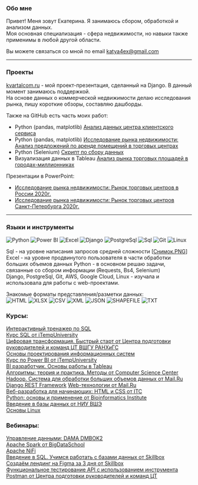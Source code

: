 
### Обо мне
Привет! Меня зовут Екатерина. Я занимаюсь сбором, обработкой и анализом данных.   
Моя основная специализация - сфера недвижимости, но навыки также применимы в любой другой области.  

Вы можете связаться со мной по email katya4ex@gmail.com

---
### Проекты
[kvartalcom.ru](https://kvartalcom.pythonanywhere.com) - мой проект-презентация, сделанный на Django. В данный момент занимаюсь поддержкой.  
На основе данных о коммерческой недвижимости делаю исследования рынка, пишу короткие обзоры, составляю дашборды.


Также на GitHub есть часть моих работ:  

 - Python (pandas, matplotlib) [Анализ данных центра клиентского сервиса](https://github.com/Katya4ex/katya4ex/blob/main/some_project/Data_analysis/Data_castomer_service.ipynb)  
 - Python (pandas, matplotlib) [Исследование рынка недвижимости: Анализ предложений по аренде помещений в торговых центрах](https://github.com/Katya4ex/katya4ex/blob/main/some_project/Data_analysis/Data_Spb_retail_rent.ipynb)  
 - Python (Selenium) [Скрипт по сбору данных](https://github.com/Katya4ex/katya4ex/tree/main/some_project/Parsing)
 - Визуализация данных в Tableau [Анализ рынка торговых площадей в городах-миллионниках](https://public.tableau.com/views/-_16241099070140/sheet4?:language=en-US&:display_count=n&:origin=viz_share_link) 
  
 Презентации в PowerPoint:
 - [Исследование рынка недвижимости: Рынок торговых центров в России 2020г.](https://docs.google.com/presentation/d/1XRy8R2KnYctTQR15zUcMDRwj2x5ZdTzJphMZi0Bad4I/edit?usp=sharing)
 - [Исследование рынка недвижимости: Рынок торговых центров Санкт-Петербурга 2020г.](https://docs.google.com/presentation/d/1hTsT-CPeb2aPEG1E9O2r3YvhrkV-R9MB5FnRy89maRg/edit?usp=sharing)

---
### Языки и инструменты
![Python](https://img.shields.io/badge/Python-c34f25?style=for-the-badge&logo=python)
![Power BI](https://img.shields.io/badge/Power_BI-c34f25?style=for-the-badge&logo=power_bi)
![Excel](https://img.shields.io/badge/Excel-c34f25?style=for-the-badge&logo=excel)
![Django](https://img.shields.io/badge/Django-c34f25?style=for-the-badge&logo=django)
![PostgreSql](https://img.shields.io/badge/PostgreSql-c34f25?style=for-the-badge&logo=postgresql)
![Sql](https://img.shields.io/badge/Sql-c34f25?style=for-the-badge&logo=esql)
![Git](https://img.shields.io/badge/Git-c34f25?style=for-the-badge&logo=git)
![Linux](https://img.shields.io/badge/Linux-c34f25?style=for-the-badge&logo=linux)

Sql - на уровне написания запросов средней сложности [[Снимок.PNG](https://github.com/Katya4ex/katya4ex/blob/c05669e2fd64680447b8e0e2b557558f71c0a39e/%D0%A1%D0%BD%D0%B8%D0%BC%D0%BE%D0%BA.PNG)] 
Excel - на уровне продвинутого пользователя в части обработки больших объемов данных
Python - в основном решаю задачи, связанные со сбором информации (Requests, Bs4, Selenium)  
Django, PostgreSql, Git, AWS, Google Cloud, Linux - изучала и использовала для работы с web-проектами.  


Знакомые форматы представления/разметки данных:  
![HTML](https://img.shields.io/badge/HTML-999999?style=for-the-badge&logo=HTML)
![XLSX](https://img.shields.io/badge/XLSX-999999?style=for-the-badge&logo=XLSX)
![CSV](https://img.shields.io/badge/CSV-999999?style=for-the-badge&logo=CSV)
![XML](https://img.shields.io/badge/XML-999999?style=for-the-badge&logo=XML)
![JSON](https://img.shields.io/badge/JSON-999999?style=for-the-badge&logo=JSON)
![SHAPEFILE](https://img.shields.io/badge/SHAPEFILE-999999?style=for-the-badge&logo=shapefile)
![TXT](https://img.shields.io/badge/TXT-999999?style=for-the-badge&logo=TXT)  

### Курсы:
[Интерактивный тренажер по SQL](https://stepik.org/cert/1457192)  
[Курс SQL от iTempUniversity](https://www.youtube.com/playlist?list=PL0FN8SpXya_JgY0s8QM8xGVcZ26YLL0sa)  
[Цифровая трансформация. Быстрый старт от Центра подготовки руководителей и команд ЦТ ВШГУ РАНХиГС](https://stepik.org/cert/1242513)  
[Основы проектирования информационных систем](https://stepik.org/cert/1145938)  
[Курс по Power BI от iTempUniversity](https://www.youtube.com/playlist?list=PL0FN8SpXya_KTfNuZNBmUQttvkSGmXiCM)  
[BI разработчик. Основы работы в Tableau](https://stepik.org/course/56280/syllabus)  
[Алгоритмы: теория и практика. Методы от Computer Science Center](https://stepik.org/cert/97466)  
[Hadoop. Система для обработки больших объемов данных от Mail.Ru](https://stepik.org/cert/91238)  
[Django REST Framework](https://www.youtube.com/playlist?list=PLA0M1Bcd0w8xZA3Kl1fYmOH_MfLpiYMRs)
[Web-технологии от Mail.Ru](https://stepik.org/cert/175642)  
[Веб-разработка для начинающих: HTML и CSS от ITC](https://stepik.org/cert/239969)  
[Python: основы и применение от Bioinformatics Institute](https://stepik.org/cert/65784)  
[Введение в базы данных от НИУ ВШЭ](https://stepik.org/cert/199665)  
[Основы Linux](https://stepik.org/course/762) 

### Вебинары:
[Управление данными: DAMA DMBOK2](https://dataliteracy.ru/dmbok)  
[Apache Spark от BigDataSchool](https://www.youtube.com/watch?v=xuMe6OFyQ2s)  
[Apache NiFi](https://youtube.com/playlist?list=PL4MpKy3QjNp_rOEEibc4Ro8UK4g8vLX6_)  
[Введение в SQL. Учимся работать с базами данных от Skillbox](https://live.skillbox.ru/webinars/code/vvedenie-v-sql261222/)  
[Создаём лендинг на Figma за 3 дня от Skillbox](https://live.skillbox.ru/webinars/design/sozdayom-koncepciyu-prodayushego-saita250722/)  
[Функциональное тестирование API с использованием инструмента Postman от Центра подготовки руководителей и команд ЦТ](https://vk.com/video/@cdtocenter?list=b14c1741d25e1f84d3&z=video-186572350_456239120)  

